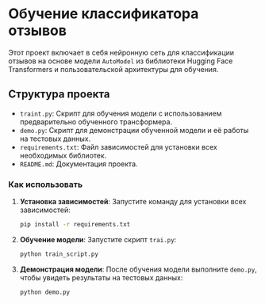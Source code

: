 # Обучение классификатора отзывов

Этот проект включает в себя нейронную сеть для классификации отзывов на основе модели `AutoModel` из библиотеки Hugging Face Transformers и пользовательской архитектуры для обучения.

## Структура проекта

- `traint.py`: Скрипт для обучения модели с использованием предварительно обученного трансформера.
- `demo.py`: Скрипт для демонстрации обученной модели и её работы на тестовых данных.
- `requirements.txt`: Файл зависимостей для установки всех необходимых библиотек.
- `README.md`: Документация проекта.

### Как использовать

1. **Установка зависимостей**: Запустите команду для установки всех зависимостей:

    ```bash
    pip install -r requirements.txt
    ```

2. **Обучение модели**: Запустите скрипт `trai.py`:

    ```bash
    python train_script.py
    ```

3. **Демонстрация модели**: После обучения модели выполните `demo.py`, чтобы увидеть результаты на тестовых данных:

    ```bash
    python demo.py
    ```